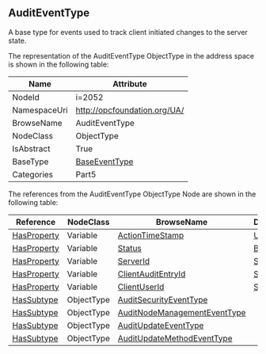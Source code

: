 <!-- objecttype -->
## AuditEventType
A base type for events used to track client initiated changes to the server state.  
<!-- end of text -->
The representation of the AuditEventType ObjectType in the address space is shown in the following table:  

|Name|Attribute|
|---|---|
|NodeId|i=2052|
|NamespaceUri|http://opcfoundation.org/UA/|
|BrowseName|AuditEventType|
|NodeClass|ObjectType|
|IsAbstract|True|
|BaseType|[BaseEventType](../../../Part5/ObjectTypes/BaseEventType/readme.md)|
|Categories|Part5|

The references from the AuditEventType ObjectType Node are shown in the following table:  

|Reference|NodeClass|BrowseName|DataType|TypeDefinition|ModellingRule|
|---|---|---|---|---|---|
|[HasProperty](../../../Part3/ReferenceTypes/HasProperty/readme.md)|Variable|[ActionTimeStamp](#ActionTimeStamp)|[UtcTime](../../../Part3/DataTypes/UtcTime/readme.md)|[PropertyType](../../Part5/VariableTypes/PropertyType/readme.md)|[Mandatory](../../Objects/Mandatory/readme.md)|
|[HasProperty](../../../Part3/ReferenceTypes/HasProperty/readme.md)|Variable|[Status](#Status)|[Boolean](../../../Part3/DataTypes/Boolean/readme.md)|[PropertyType](../../Part5/VariableTypes/PropertyType/readme.md)|[Mandatory](../../Objects/Mandatory/readme.md)|
|[HasProperty](../../../Part3/ReferenceTypes/HasProperty/readme.md)|Variable|[ServerId](#ServerId)|[String](../../../Part3/DataTypes/String/readme.md)|[PropertyType](../../Part5/VariableTypes/PropertyType/readme.md)|[Mandatory](../../Objects/Mandatory/readme.md)|
|[HasProperty](../../../Part3/ReferenceTypes/HasProperty/readme.md)|Variable|[ClientAuditEntryId](#ClientAuditEntryId)|[String](../../../Part3/DataTypes/String/readme.md)|[PropertyType](../../Part5/VariableTypes/PropertyType/readme.md)|[Mandatory](../../Objects/Mandatory/readme.md)|
|[HasProperty](../../../Part3/ReferenceTypes/HasProperty/readme.md)|Variable|[ClientUserId](#ClientUserId)|[String](../../../Part3/DataTypes/String/readme.md)|[PropertyType](../../Part5/VariableTypes/PropertyType/readme.md)|[Mandatory](../../Objects/Mandatory/readme.md)|
|[HasSubtype](../../../Part3/ReferenceTypes/HasSubtype/readme.md)|ObjectType|[AuditSecurityEventType](#AuditSecurityEventType)||||
|[HasSubtype](../../../Part3/ReferenceTypes/HasSubtype/readme.md)|ObjectType|[AuditNodeManagementEventType](#AuditNodeManagementEventType)||||
|[HasSubtype](../../../Part3/ReferenceTypes/HasSubtype/readme.md)|ObjectType|[AuditUpdateEventType](#AuditUpdateEventType)||||
|[HasSubtype](../../../Part3/ReferenceTypes/HasSubtype/readme.md)|ObjectType|[AuditUpdateMethodEventType](#AuditUpdateMethodEventType)||||


